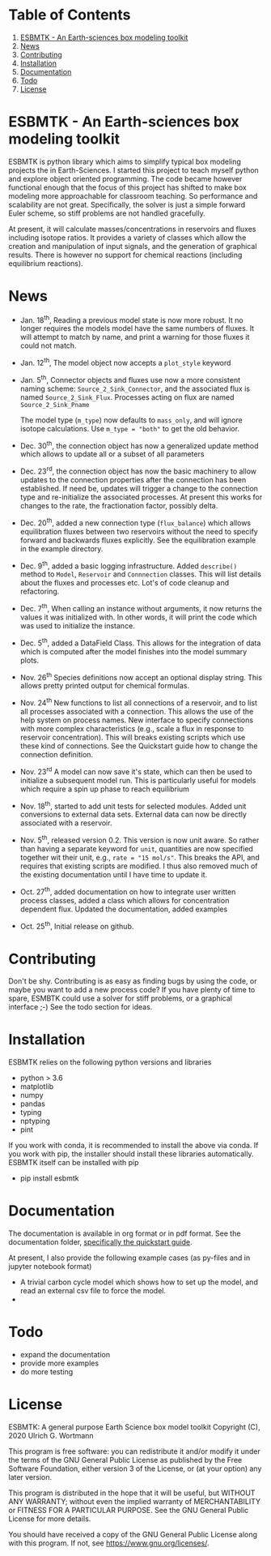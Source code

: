 
# Table of Contents

1.  [ESBMTK - An Earth-sciences box modeling toolkit](#org965a9df)
2.  [News](#orgb6dd4b7)
3.  [Contributing](#org8ebda29)
4.  [Installation](#orgeb5f5b9)
5.  [Documentation](#orga01a11f)
6.  [Todo](#org5f48475)
7.  [License](#org42611db)


<a id="org965a9df"></a>

# ESBMTK - An Earth-sciences box modeling toolkit

ESBMTK is python library which aims to simplify typical box modeling
projects the in Earth-Sciences. I started this project to teach myself
python and explore object oriented programming. The code became
however functional enough that the focus of this project has shifted
to make box modeling more approachable for classroom teaching. So
performance and scalability are not great. Specifically, the solver is
just a simple forward Euler scheme, so stiff problems are not handled
gracefully.

At present, it will calculate masses/concentrations in reservoirs and
fluxes including isotope ratios. It provides a variety of classes
which allow the creation and manipulation of input signals, and the
generation of graphical results. There is however no support for
chemical reactions (including equilibrium reactions).


<a id="orgb6dd4b7"></a>

# News

-   Jan. 18<sup>th</sup>, Reading a previous model state is now more robust. It no
    longer requires the models model have the same numbers of
    fluxes. It will attempt to match by name, and print a warning for
    those fluxes it could not match.

-   Jan. 12<sup>th</sup>, The model object now accepts a `plot_style` keyword

-   Jan. 5<sup>th</sup>, Connector objects and fluxes use now a more consistent
    naming scheme: `Source_2_Sink_Connector`, and the associated flux
    is named `Source_2_Sink_Flux`. Processes acting on flux are named
    `Source_2_Sink_Pname`
    
    The model type (`m_type`) now defaults to `mass_only`, and will
    ignore isotope calculations. Use `m_type = "both"` to get the old
    behavior.

-   Dec. 30<sup>th</sup>, the connection object has now a generalized update
    method which allows to update all or a subset of all parameters

-   Dec. 23<sup>rd</sup>, the connection object has now the basic machinery to
    allow updates to the connection properties after the connection has
    been established. If need be, updates will trigger a change to the
    connection type and re-initialize the associated processes. At
    present this works for changes to the rate, the fractionation
    factor, possibly delta.

-   Dec. 20<sup>th</sup>, added a new connection type (`flux_balance`) which
    allows equilibration fluxes between two reservoirs without the need
    to specify forward and backwards fluxes explicitly. See the
    equilibration example in the example directory.

-   Dec. 9<sup>th</sup>, added a basic logging infrastructure. Added `describe()`
    method to `Model`, `Reservoir` and `Connnection` classes. This will
    list details about the fluxes and processes etc. Lot's of code
    cleanup and refactoring.

-   Dec. 7<sup>th</sup>, When calling an instance without arguments, it now
    returns the values it was initialized with. In other words, it will
    print the code which was used to initialize the instance.

-   Dec. 5<sup>th</sup>, added a DataField Class. This allows for the integration of data
    which is computed after the model finishes into the model summary
    plots.

-   Nov. 26<sup>th</sup>  Species definitions now accept an optional display string. This
    allows pretty printed output for chemical formulas.

-   Nov. 24<sup>th</sup> New functions to list all connections of a reservoir, and
    to list all processes associated with a connection. This allows the
    use of the help system on process names. New interface to specify
    connections with more complex characteristics (e.g., scale a flux
    in response to reservoir concentration). This will breaks existing
    scripts which use these kind of connections. See the Quickstart
    guide how to change the connection definition.

-   Nov. 23<sup>rd</sup> A model can now save it's state, which can then be used
    to initialize a subsequent model run. This is particularly useful
    for models which require a spin up phase to reach equilibrium

-   Nov. 18<sup>th</sup>, started to add unit tests for selected modules. Added
    unit conversions to external data sets. External data can now be
    directly associated with a reservoir.

-   Nov. 5<sup>th</sup>, released version 0.2. This version is now unit aware. So
    rather than having a separate keyword for `unit`, quantities are
    now specified together wit their unit, e.g., `rate = "15
       mol/s"`. This breaks the API, and requires that existing scripts
    are modified. I thus also removed much of the existing
    documentation until I have time to update it.

-   Oct. 27<sup>th</sup>, added documentation on how to integrate user written
    process classes, added a class which allows for concentration
    dependent flux. Updated the documentation, added examples

-   Oct. 25<sup>th</sup>, Initial release on github.


<a id="org8ebda29"></a>

# Contributing

Don't be shy. Contributing is as easy as finding bugs by using the
code, or maybe you want to add a new process code? If you have plenty
of time to spare, ESMBTK could use a solver for stiff problems, or a
graphical interface ;-) See the todo section for ideas.


<a id="orgeb5f5b9"></a>

# Installation

ESBMTK relies on the following python versions and libraries

-   python > 3.6
-   matplotlib
-   numpy
-   pandas
-   typing
-   nptyping
-   pint

If you work with conda, it is recommended to install the above via
conda. If you work with pip, the installer should install these
libraries automatically. ESBMTK itself can be installed with pip

-   pip install esbmtk


<a id="orga01a11f"></a>

# Documentation

The documentation is available in org format or in pdf format. 
See the documentation folder, [specifically the quickstart guide](https://github.com/uliw/esbmtk/blob/master/Documentation/ESBMTK-Quick-Start_Guide.org).

At present, I also provide the following example cases (as py-files
and in jupyter notebook format)

-   A trivial carbon cycle model which shows how to set up the model,
    and read an external csv file to force the model.
-   


<a id="org5f48475"></a>

# Todo

-   expand the documentation
-   provide more examples
-   do more testing


<a id="org42611db"></a>

# License

ESBMTK: A general purpose Earth Science box model toolkit
Copyright (C), 2020 Ulrich G. Wortmann

This program is free software: you can redistribute it and/or modify
it under the terms of the GNU General Public License as published by
the Free Software Foundation, either version 3 of the License, or
(at your option) any later version.

This program is distributed in the hope that it will be useful,
but WITHOUT ANY WARRANTY; without even the implied warranty of
MERCHANTABILITY or FITNESS FOR A PARTICULAR PURPOSE.  See the
GNU General Public License for more details.

You should have received a copy of the GNU General Public License
along with this program.  If not, see <https://www.gnu.org/licenses/>.

